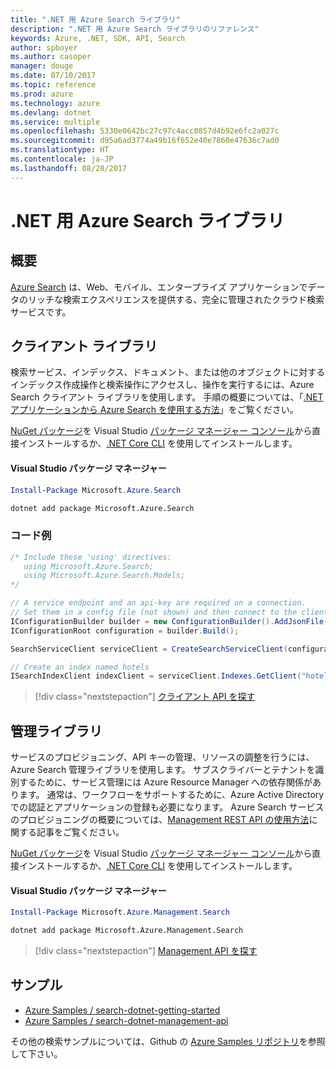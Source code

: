 ```yaml
---
title: ".NET 用 Azure Search ライブラリ"
description: ".NET 用 Azure Search ライブラリのリファレンス"
keywords: Azure, .NET, SDK, API, Search
author: spboyer
ms.author: casoper
manager: douge
ms.date: 07/10/2017
ms.topic: reference
ms.prod: azure
ms.technology: azure
ms.devlang: dotnet
ms.service: multiple
ms.openlocfilehash: 5330e0642bc27c97c4acc0857d4b92e6fc2a027c
ms.sourcegitcommit: d95a6ad3774a49b16f652e40e7860e47636c7ad0
ms.translationtype: HT
ms.contentlocale: ja-JP
ms.lasthandoff: 08/28/2017
---
```

# <a name="azure-search-libraries-for-net"></a>.NET 用 Azure Search ライブラリ

## <a name="overview"></a>概要

[Azure Search](https://docs.microsoft.com/azure/search/search-what-is-azure-search) は、Web、モバイル、エンタープライズ アプリケーションでデータのリッチな検索エクスペリエンスを提供する、完全に管理されたクラウド検索サービスです。

## <a name="client-library"></a>クライアント ライブラリ

検索サービス、インデックス、ドキュメント、または他のオブジェクトに対するインデックス作成操作と検索操作にアクセスし、操作を実行するには、Azure Search クライアント ライブラリを使用します。 手順の概要については、「[.NET アプリケーションから Azure Search を使用する方法](https://docs.microsoft.com/azure/search/search-howto-dotnet-sdk)」をご覧ください。

[NuGet パッケージ](https://www.nuget.org/packages/Microsoft.Azure.Search)を Visual Studio [パッケージ マネージャー コンソール][PackageManager]から直接インストールするか、[.NET Core CLI][DotNetCLI] を使用してインストールします。

#### <a name="visual-studio-package-manager"></a>Visual Studio パッケージ マネージャー

```powershell
Install-Package Microsoft.Azure.Search
```

```bash
dotnet add package Microsoft.Azure.Search
```

### <a name="code-example"></a>コード例

```csharp
/* Include these 'using' directives:
   using Microsoft.Azure.Search;
   using Microsoft.Azure.Search.Models;
*/

// A service endpoint and an api-key are required on a connection.
// Set them in a config file (not shown) and then connect to the client.
IConfigurationBuilder builder = new ConfigurationBuilder().AddJsonFile("appsettings.json");
IConfigurationRoot configuration = builder.Build();

SearchServiceClient serviceClient = CreateSearchServiceClient(configuration);

// Create an index named hotels
ISearchIndexClient indexClient = serviceClient.Indexes.GetClient("hotels");

```

> [!div class="nextstepaction"]
> [クライアント API を探す](/dotnet/api/overview/azure/search/client)


## <a name="management-library"></a>管理ライブラリ

サービスのプロビジョニング、API キーの管理、リソースの調整を行うには、Azure Search 管理ライブラリを使用します。 サブスクライバーとテナントを識別するために、サービス管理には Azure Resource Manager への依存関係があります。 通常は、ワークフローをサポートするために、Azure Active Directory での認証とアプリケーションの登録も必要になります。 Azure Search サービスのプロビジョニングの概要については、[Management REST API の使用方法](https://docs.microsoft.com/rest/api/searchmanagement/search-howto-management-rest-api)に関する記事をご覧ください。

[NuGet パッケージ](https://www.nuget.org/packages/Microsoft.Azure.Management.Search)を Visual Studio [パッケージ マネージャー コンソール][PackageManager]から直接インストールするか、[.NET Core CLI][DotNetCLI] を使用してインストールします。

#### <a name="visual-studio-package-manager"></a>Visual Studio パッケージ マネージャー

```powershell
Install-Package Microsoft.Azure.Management.Search
```

```bash
dotnet add package Microsoft.Azure.Management.Search
```

> [!div class="nextstepaction"]
> [Management API を探す](/dotnet/api/overview/azure/search/management)

## <a name="samples"></a>サンプル

 + [Azure Samples / search-dotnet-getting-started](https://github.com/Azure-Samples/search-dotnet-getting-started)
 + [Azure Samples / search-dotnet-management-api](https://github.com/Azure-Samples/search-dotnet-management-api)

その他の検索サンプルについては、Github の [Azure Samples リポジトリ](https://github.com/Azure-Samples/)を参照して下さい。

[PackageManager]: https://docs.microsoft.com/nuget/tools/package-manager-console
[DotNetCLI]: https://docs.microsoft.com/en-us/dotnet/core/tools/dotnet-add-package
